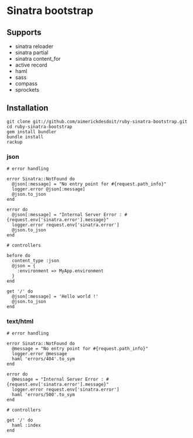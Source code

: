 # Sinatra bootstrap

## Supports

* sinatra reloader
* sinatra partial
* sinatra content\_for
* active record
* haml
* sass
* compass
* sprockets

## Installation

	git clone git://github.com/aimerickdesdoit/ruby-sinatra-bootstrap.git
	cd ruby-sinatra-bootstrap
	gem install bundler
	bundle install
	rackup

### json

	# error handling

	error Sinatra::NotFound do
	  @json[:message] = "No entry point for #{request.path_info}"
	  logger.error @json[:message]
	  @json.to_json
	end

	error do
	  @json[:message] = "Internal Server Error : #{request.env['sinatra.error'].message}"
	  logger.error request.env['sinatra.error']
	  @json.to_json
	end

	# controllers

	before do
	  content_type :json
	  @json = {
	    :environment => MyApp.environment
	  }
	end

	get '/' do
	  @json[:message] = 'Hello world !'
	  @json.to_json
	end

### text/html

	# error handling

	error Sinatra::NotFound do
	  @message = "No entry point for #{request.path_info}"
	  logger.error @message
	  haml 'errors/404'.to_sym
	end

	error do
	  @message = "Internal Server Error : #{request.env['sinatra.error'].message}"
	  logger.error request.env['sinatra.error']
	  haml 'errors/500'.to_sym
	end

	# controllers

	get '/' do
	  haml :index
	end